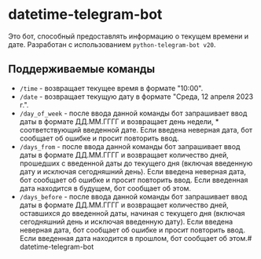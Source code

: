 
# datetime-telegram-bot

Это бот, способный предоставлять информацию о текущем времени и дате. Разработан с использованием `python-telegram-bot v20`.

## Поддерживаемые команды
* `/time` - возвращает текущее время в формате "10:00".
* `/date` - возвращает текущую дату в формате "Среда, 12 апреля 2023 г.".
* `/day_of_week` - после ввода данной команды бот запрашивает ввод даты в формате ДД.ММ.ГГГГ и возвращает день недели, * соответствующий введенной дате. Если введена неверная дата, бот сообщает об ошибке и просит повторить ввод.
* `/days_from` - после ввода данной команды бот запрашивает ввод даты в формате ДД.ММ.ГГГГ и возвращает количество дней, прошедших с введенной даты до текущего дня (включая введенную дату и исключая сегодняшний день). Если введена неверная дата, бот сообщает об ошибке и просит повторить ввод. Если введенная дата находится в будущем, бот сообщает об этом.
* `/days_before` - после ввода данной команды бот запрашивает ввод даты в формате ДД.ММ.ГГГГ и возвращает количество дней, оставшихся до введенной даты, начиная с текущего дня (включая сегодняшний день и исключая введенную дату). Если введена неверная дата, бот сообщает об ошибке и просит повторить ввод. Если введенная дата находится в прошлом, бот сообщает об этом.# datetime-telegram-bot